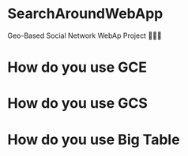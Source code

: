 # SearchAroundWebApp
Geo-Based Social Network WebAp Project 🙋🙋‍♂️

# How do you use GCE 

# How do you use GCS 

# How do you use Big Table 
